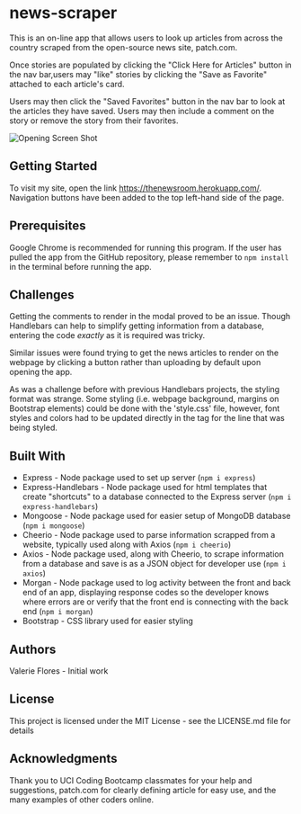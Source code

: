 # news-scraper

This is an on-line app that allows users to look up articles from across the country scraped from the open-source news site, patch.com.

Once stories are populated by clicking the "Click Here for Articles" button in the nav bar,users may "like" stories by clicking the "Save as Favorite" attached to each article's card.

Users may then click the "Saved Favorites" button in the nav bar to look at the articles they have saved.  Users may then include a comment on the story or remove the story from their favorites.

![Opening Screen Shot](public/assets/img/newsroom_opening.gif)

## Getting Started
To visit my site, open the link https://thenewsroom.herokuapp.com/. Navigation buttons have been added to the top left-hand side of the page.

## Prerequisites
Google Chrome is recommended for running this program.  If the user has pulled the app from the GitHub repository, please remember to `npm install` in the terminal before running the app.

## Challenges
Getting the comments to render in the modal proved to be an issue.  Though Handlebars can help to simplify getting information from a database, entering the code _exactly_ as it is required was tricky.  

Similar issues were found trying to get the news articles to render on the webpage by clicking a button rather than uploading by default upon opening the app.

As was a challenge before with previous Handlebars projects, the styling format was strange. Some styling (i.e. webpage background, margins on Bootstrap elements) could be done with the 'style.css' file, however, font styles and colors had to be updated directly in the tag for the line that was being styled.

## Built With
* Express - Node package used to set up server (`npm i express`)
* Express-Handlebars - Node package used for html templates that create "shortcuts" to a database connected to the Express server (`npm i express-handlebars`)
* Mongoose - Node package used for easier setup of MongoDB database (`npm i mongoose`)
* Cheerio - Node package used to  parse information scrapped from a website, typically used along with Axios (`npm i cheerio`)
* Axios - Node package used, along with Cheerio, to scrape information from a database and save is as a JSON object for developer use (`npm i axios`)
* Morgan - Node package used to log activity between the front and back end of an app, displaying response codes so the developer knows where errors are or verify that the front end is connecting with the back end (`npm i morgan`) 
* Bootstrap - CSS library used for easier styling

## Authors
Valerie Flores - Initial work

## License
This project is licensed under the MIT License - see the LICENSE.md file for details

## Acknowledgments
Thank you to UCI Coding Bootcamp classmates for your help and suggestions, patch.com for clearly defining article for easy use, and the many examples of other coders online.